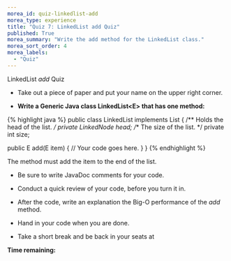 ```yaml
---
morea_id: quiz-linkedlist-add
morea_type: experience
title: "Quiz 7: LinkedList add Quiz"
published: True
morea_summary: "Write the add method for the LinkedList class."
morea_sort_order: 4
morea_labels: 
  - "Quiz"
---
```

LinkedList *add* Quiz

* Take out a piece of paper and put your name on the upper right corner.

* **Write a Generic Java class LinkedList&lt;E&gt; that has one method:**

{% highlight java %}
public class LinkedList<E> implements List<E> {
  /** Holds the head of the list. */
  private LinkedNode<E> head;
  /** The size of the list. */
  private int size;

  public E add(E item) {
    // Your code goes here.
  }
}
{% endhighlight %}

  The method must add the item to the end of the list.

  * Be sure to write JavaDoc comments for your code.

* Conduct a quick review of your code, before you turn it in.

* After the code, write an explanation the Big-O performance of the *add* method.

* Hand in your code when you are done.

* Take a short break and be back in your seats at <span id="return_time"></span>


**Time remaining:**
<script src="{{ site.baseurl }}/js/countdown.js" type="text/javascript"></script>

<!-- =========================================================== -->
<script type="application/javascript">
var quizTime = 15;
var myCountdown2 = new Countdown({
									time: quizTime * 60,
									width:150,
									height:80,
									rangeHi:"minute"	// <- no comma on last item!
									});

var currentTime = new Date();
var h = currentTime.getHours();
var m = currentTime.getMinutes();
m = m + quizTime + 5;
if (m > 60) {
  h++;
  m = m % 60;
}
if (h > 12) {
  h = h - 12;
}
var returnTime = "" + h + ":";
if (m < 10){
  returnTime = returnTime + "0";
}
returnTime = returnTime + m;
$("#return_time").text(returnTime);
</script>

